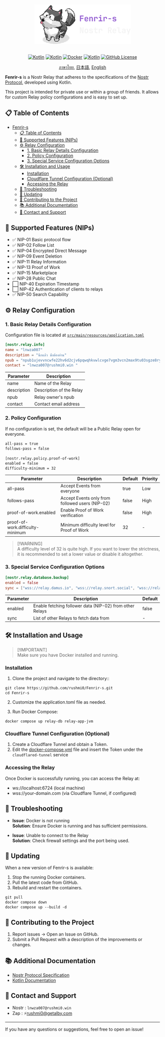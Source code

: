 <div align="center">

  <picture>
    <source media="(prefers-color-scheme: dark)" srcset="./img/logo-0.png" width="315">
    <img alt="Exposed logo" src="./img/logo-1.png" width="315">
  </picture>

</div>
<br>

<div align="center">

[![Kotlin](https://img.shields.io/badge/kotlin-1.9.23-blue.svg?logo=kotlin)](http://kotlinlang.org)
[![Kotlin](https://img.shields.io/badge/GraalVM-21.0.2-blue.svg?logo=github)](https://github.com/graalvm/graalvm-ce-builds/releases/tag/jdk-21.0.2)
[![Docker](https://img.shields.io/badge/docker-4.33.1-blue.svg?logo=docker)](http://kotlinlang.org)
[![Kotlin](https://img.shields.io/badge/sonarqube-10.3-blue.svg?logo=sonarqube)](http://kotlinlang.org)
[![GitHub License](https://img.shields.io/badge/license-MIT-blue.svg?style=flat)](https://github.com/rushmi0/Fenrir-s/blob/main/LICENSE)


[ภาษาไทย](https://github.com/rushmi0/Fenrir-s/blob/main/README.md), [日本語](https://github.com/rushmi0/Fenrir-s/blob/main/doc/README-JP.md), [English](https://github.com/rushmi0/Fenrir-s/blob/main/doc/README-EN.md)
</div>


**Fenrir-s** is a Nostr Relay that adheres to the specifications of the [Nostr Protocol](https://github.com/nostr-protocol/nostr), developed using Kotlin.

This project is intended for private use or within a group of friends. It allows for custom Relay policy configurations and is easy to set up.

## 📋 Table of Contents
- [Fenrir-s](#fenrir-s)
   - [📋 Table of Contents](#-table-of-contents)
   - [🚀 Supported Features (NIPs)](#-supported-features-nips)
   - [⚙️ Relay Configuration](#-relay-configuration)
      - [1. Basic Relay Details Configuration](#1-basic-relay-details-configuration)
      - [2. Policy Configuration](#2-policy-configuration)
      - [3. Special Service Configuration Options](#3-special-service-configuration-options)
   - [🛠 Installation and Usage](#-installation-and-usage)
      - [Installation](#installation)
      - [Cloudflare Tunnel Configuration (Optional)](#cloudflare-tunnel-configuration-optional)
      - [Accessing the Relay](#accessing-the-relay)
   - [🔧 Troubleshooting](#-troubleshooting)
   - [🔄 Updating](#-updating)
   - [👥 Contributing to the Project](#-contributing-to-the-project)
   - [📚 Additional Documentation](#-additional-documentation)
   - [💬 Contact and Support](#-contact-and-support)

## 🚀 Supported Features (NIPs)

- ✅ NIP-01 Basic protocol flow
- ✅ NIP-02 Follow List
- ✅ NIP-04 Encrypted Direct Message
- ✅ NIP-09 Event Deletion
- ✅ NIP-11 Relay Information
- ✅ NIP-13 Proof of Work
- ✅ NIP-15 Marketplace
- ✅ NIP-28 Public Chat
- ⬜ NIP-40 Expiration Timestamp
- ⬜ NIP-42 Authentication of clients to relays
- ✅ NIP-50 Search Capability

## ⚙️ Relay Configuration

### 1. Basic Relay Details Configuration

Configuration file is located at [`src/main/resources/application.toml`](src/main/resources/application.toml)
```toml
[nostr.relay.info]
name = "lnwza007"
description = "นึกแล้ว มึงต้องอ่าน"
npub = "npub1ujevvncwfe22hv6d2cjv6pqwqhkvwlcvge7vgm3vcn2max9tu03sgze8ry"
contact = "lnwza007@rushmi0.win "
```

|Parameter	|Description|
|-------------|--------------------------------|
|name	|Name of the Relay|
|description	|Description of the Relay|
|npub	|Relay owner's npub|
|contact	|Contact email address|

### 2. Policy Configuration
If no configuration is set, the default will be a Public Relay open for everyone.

```toml[nostr.relay.policy]
all-pass = true
follows-pass = false

[nostr.relay.policy.proof-of-work]
enabled = false
difficulty-minimum = 32
```

| Parameter                      | Description                                             | Default	 | Priority |
|----------------------------------|------------------------------------------------------|-------------|----------------|
|all-pass	|Accept Events from everyone	|true	|Low|
|follows-pass	|Accept Events only from followed users (NIP-02)	|false	|High|
|proof-of-work.enabled	|Enable Proof of Work verification	|false	|High|
|proof-of-work.difficulty-minimum	|Minimum difficulty level for Proof of Work	|32|	-|

>[!WARNING]\
>A difficulty level of 32 is quite high. If you want to lower the strictness, it is recommended to set a lower value or disable it altogether.

### 3. Special Service Configuration Options

```toml
[nostr.relay.database.backup]
enabled = false
sync = ["wss://relay.damus.io", "wss://relay.snort.social", "wss://relay.siamstr.com", "wss://relay.notoshi.win"]
```

| Parameter	|Description|	Default |
|-------------|-------------------------------------------------------------------------|-------------|
|enabled	|Enable fetching follower data (NIP-02) from other Relays	|false|
|sync	|List of other Relays to fetch data from	|-|

## 🛠 Installation and Usage
>[!IMPORTANT]\
>Make sure you have Docker installed and running.

### Installation
1. Clone the project and navigate to the directory::

```shell
git clone https://github.com/rushmi0/Fenrir-s.git
cd Fenrir-s
```

2. Customize the application.toml file as needed.

3. Run Docker Compose:

```shell
docker compose up relay-db relay-app-jvm
```

### Cloudflare Tunnel Configuration (Optional)

1. Create a Cloudflare Tunnel and obtain a Token.
2. Edit the [docker-compose.yml](docker-compose.yml) file and insert the Token under the `cloudflared-tunnel` service

### Accessing the Relay
Once Docker is successfully running, you can access the Relay at:

- ws://localhost:6724 (local machine)
- wss://your-domain.com (via Cloudflare Tunnel, if configured)

## 🔧 Troubleshooting

- **Issue**: Docker is not running\
**Solution**: Ensure Docker is running and has sufficient permissions.

- **Issue**: Unable to connect to the Relay\
**Solution**: Check firewall settings and the port being used.

## 🔄 Updating
When a new version of Fenrir-s is available:

1. Stop the running Docker containers.
2. Pull the latest code from GitHub.
3. Rebuild and restart the containers.

```shell
git pull
docker compose down
docker compose up --build -d
```
## 👥 Contributing to the Project
1. Report issues -> Open an Issue on GitHub.
2. Submit a Pull Request with a description of the improvements or changes.

## 📚 Additional Documentation
- [Nostr Protocol Specification](https://github.com/nostr-protocol/nips)
- [Kotlin Documentation](https://kotlinlang.org/docs/home.html)

## 💬 Contact and Support

- Nostr : `lnwza007@rushmi0.win`
- Zap : ⚡rushmi0@getalby.com

--- 
If you have any questions or suggestions, feel free to open an issue!
